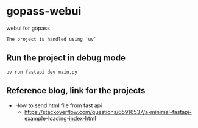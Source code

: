 # gopass-webui
webui for gopass

	The project is handled using `uv`

## Run the project in debug mode
```
uv run fastapi dev main.py
```

## Reference blog, link for the projects
- How to send html file from fast api
  - https://stackoverflow.com/questions/65916537/a-minimal-fastapi-example-loading-index-html
